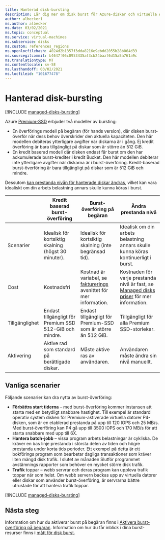 ```yaml
---
title: Hanterad disk-bursting
description: Lär dig mer om disk burst för Azure-diskar och virtuella Azure-datorer.
author: albecker1
ms.author: albecker
ms.date: 03/02/2021
ms.topic: conceptual
ms.service: virtual-machines
ms.subservice: disks
ms.custom: references_regions
ms.openlocfilehash: 4024d2b1357f3dda8216e9ebdd2055b28b064d33
ms.sourcegitcommit: b4647f06c0953435af3cb24baaf6d15a5a761a9c
ms.translationtype: MT
ms.contentlocale: sv-SE
ms.lasthandoff: 03/02/2021
ms.locfileid: "101677478"
---
```

# <a name="managed-disk-bursting"></a>Hanterad disk-bursting
[!INCLUDE [managed-disks-bursting](../../includes/managed-disks-bursting.md)]

Azure [Premium-SSD](disks-types.md#premium-ssd) erbjuder två modeller av bursting:

- En överförings modell på begäran (för hands version), där disken burst-överför när dess behov överskrider den aktuella kapaciteten. Den här modellen debiteras ytterligare avgifter när diskarna är i gång. Ej kredit överföring är bara tillgängligt på diskar som är större än 512 GiB.
- En kredit baserad modell där disken endast får burst om den har ackumulerade burst-krediter i kredit Bucket. Den här modellen debiterar inte ytterligare avgifter när diskarna är i burst-överföring. Kredit-baserad burst-överföring är bara tillgängligt på diskar som är 512 GiB och mindre.

Dessutom [kan prestanda nivån för hanterade diskar ändras](disks-change-performance.md), vilket kan vara idealiskt om din arbets belastning annars skulle kunna köras i burst.

|  |Kredit baserad burst-överföring  |Burst-överföring på begäran  |Ändra prestanda nivå  |
|---------|---------|---------|---------|
| Scenarier|Idealisk för kortsiktig skalning (högst 30 minuter).|Idealisk för kortsiktig skalning (inte begränsad tid).|Idealisk om din arbets belastning annars skulle kunna köras kontinuerligt i burst.|
|Cost     |Kostnadsfri         |Kostnad är variabel, se [fakturerings](#billing) avsnittet för mer information.        |Kostnaden för varje prestanda nivå är fast, se [Managed disks priser](https://azure.microsoft.com/pricing/details/managed-disks/) för mer information.         |
|Tillgänglighet     |Endast tillgängligt för Premium SSD 512-GiB och mindre.         |Endast tillgängligt för Premium-SSD som är större än 512 GiB.         |Tillgängligt för alla Premium SSD-storlekar.         |
|Aktivering     |Aktive rad som standard på berättigade diskar.         |Måste aktive ras av användaren.         |Användaren måste ändra sin nivå manuellt.         |

## <a name="common-scenarios"></a>Vanliga scenarier
Följande scenarier kan dra nytta av burst-överföring:
- **Förbättra start tiderna**  – med burst-överföring kommer instansen att starta med en betydligt snabbare hastighet. Till exempel är standard operativ system disken för Premium-aktiverade virtuella datorer P4-disken, som är en etablerad prestanda på upp till 120 IOPS och 25 MB/s. Med burst-överföring kan P4 gå upp till 3500 IOPS och 170 MB/s för att starta snabbare med upp till 6X.
- **Hantera batch-jobb** – vissa program arbets belastningar är cykliska. De kräver en bas linje prestanda i största delen av tiden och högre prestanda under korta tids perioder. Ett exempel på detta är ett bokförings program som bearbetar dagliga transaktioner som kräver liten mängd disk trafik. I slutet av månaden Slutför programmet avstämnings rapporter som behöver en mycket större disk trafik.
- **Trafik** toppar – webb servrar och deras program kan uppleva trafik toppar när som helst. Om webb servern backas upp av virtuella datorer eller diskar som använder burst-överföring, är servrarna bättre utrustade för att hantera trafik toppar. 

[!INCLUDE [managed-disks-bursting](../../includes/managed-disks-bursting-2.md)]

## <a name="next-steps"></a>Nästa steg

Information om hur du aktiverar burst på begäran finns i [Aktivera burst-överföring på begäran](disks-enable-bursting.md).
Information om hur du får inblick i dina burst-resurser finns i [mått för disk burst](disks-metrics.md).
